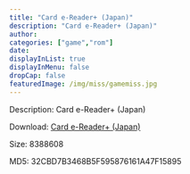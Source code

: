 ```yaml
---
title: "Card e-Reader+ (Japan)"
description: "Card e-Reader+ (Japan)"
author: 
categories: ["game","rom"]
date: 
displayInList: true
displayInMenu: false
dropCap: false
featuredImage: /img/miss/gamemiss.jpg
---
```


Description: Card e-Reader+ (Japan)

Download: <a style="text-decoration:underline;" href="https://mega.nz/#!GTIwEaLS!cYpfH9YXRRV2NawLe_4IT-BFoO_9aNGyOmwCasc0YiQ" target = "_blank" rel = "nofollow" > Card e-Reader+ (Japan)</a>

Size: 8388608

MD5: 32CBD7B3468B5F595876161A47F15895

